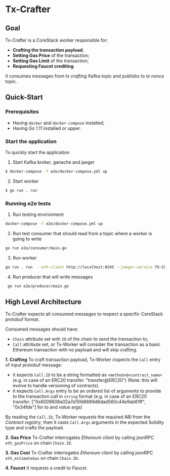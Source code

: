 # Tx-Crafter

## Goal

Tx-Crafter is a CoreStack worker responsible for:

- **Crafting the transaction payload**;  
- **Setting Gas Price** of the transaction;
- **Setting Gas Limit** of the transaction;
- **Requesting Faucet crediting**.

It consumes messages from *tx crafting* Kafka topic and publishs to *tx nonce* topic.

## Quick-Start

### Prerequisites

- Having ```docker``` and ```docker-compose``` installed;
- Having Go 1.11 installed or upper.

### Start the application

To quickly start the application

1. Start Kafka broker, ganache and jaeger

```sh
$ docker-compose -f e2e/docker-compose.yml up
```


2. Start worker

```sh
$ go run . run
```

### Running e2e tests

1. Run testing environment

```bash
docker-compose -f e2e/docker-compose.yml up
```

2. Run test consumer that should read from a topic where a worker is going to write 

```bash
go run e2e/consumer/main.go
```

3. Run worker

```bash
go run . run  --eth-client http://localhost:8545 --jaeger-service TX-CRAFTER
```

4. Run producer that will write messages 

```bash
 go run e2e/producer/main.go
```


## High Level Architecture

Tx-Crafter expects all consumed messages to respect a specific CoreStack protobuf format.

Consumed messages should have:

- ```Chain``` attribute set with ```ID``` of the chain to send the transaction to;
- ```Call``` attribute set, or Tx-Worker will consider the transaction as a basic Ethereum transaction with no payload and will skip crafting.


**1. Crafting**
To craft transaction payload, Tx-Worker inspects the ```Call``` entry of input protobuf message:

- it expects ```Call.ID``` to be a string formatted as ```<method>@<contract_name>``` (e.g. in case of an ERC20 transfer: "transfer@ERC20") (Note: this will evolve to handle versioning of contracts).
- it expects ```Call.Args``` entry to be an ordered list of arguments to provide to the transaction call in ```string``` format (e.g. in case of an ERC20 transfer: ["0x6009608a02a7a15fd6689d6dad560c44e9ab61ff", "0x34fde"] for *to* and *value* args)

By reading the ```Call.ID```, Tx-Worker requests the required ABI from the *Contract registry*, then it casts ```Call.Args``` arguments in the expected Solidity type and crafts the payload.

**2. Gas Price**
Tx-Crafter interrogates *Ethereum client* by calling jsonRPC ```eth_gasPrice``` on chain ```Chain.ID```.

**3. Gas Cost**
Tx-Crafter interrogates *Ethereum client* by calling jsonRPC ```eth_estimateGas``` on chain ```Chain.ID```.

**4. Faucet**
It requests a credit to *Faucet*.
